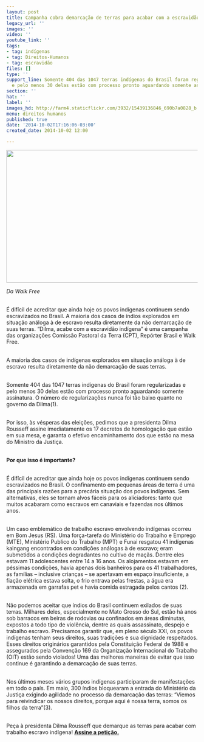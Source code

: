 ```yaml
---
layout: post
title: Campanha cobra demarcação de terras para acabar com a escravidão indígena
legacy_url: ''
images: ''
video: ''
youtube_link: ''
tags:
- tag: indígenas
- tag: Direitos-Humanos
- tag: escravidão
files: []
type: ''
support_line: Somente 404 das 1047 terras indígenas do Brasil foram regularizadas
  e pelo menos 30 delas estão com processo pronto aguardando somente assinatura
section: ''
hat: ''
label: ''
images_hd: http://farm4.staticflickr.com/3932/15439136846_690b7a0828_b.jpg
menu: direitos humanos
published: true
date: '2014-10-02T17:16:06-03:00'
created_date: 2014-10-02 12:00

---
```

<p><img alt="" height="349" src="http://farm4.staticflickr.com/3932/15439136846_690b7a0828_b.jpg" width="590" /></p>

<p><em>Da Walk Free</em></p>

<p><br />
&Eacute; dif&iacute;cil de acreditar que ainda hoje os povos ind&iacute;genas continuem sendo escravizados no Brasil. A maioria dos casos de &iacute;ndios explorados em situa&ccedil;&atilde;o an&aacute;loga &agrave; de escravo resulta diretamente da n&atilde;o demarca&ccedil;&atilde;o de suas terras. &ldquo;Dilma, acabe com a escravid&atilde;o ind&iacute;gena&rdquo; &eacute; uma campanha das organiza&ccedil;&otilde;es Comiss&atilde;o Pastoral da Terra (CPT), Rep&oacute;rter Brasil e Walk Free.</p>

<p><br />
A maioria dos casos de ind&iacute;genas explorados em situa&ccedil;&atilde;o an&aacute;loga &agrave; de escravo resulta diretamente da n&atilde;o demarca&ccedil;&atilde;o de suas terras.</p>

<p><br />
Somente 404 das 1047 terras ind&iacute;genas do Brasil foram regularizadas e pelo menos 30 delas est&atilde;o com processo pronto aguardando somente assinatura. O n&uacute;mero de regulariza&ccedil;&otilde;es nunca foi t&atilde;o baixo quanto no governo da Dilma(1).</p>

<p><br />
Por isso, &agrave;s v&eacute;speras das elei&ccedil;&otilde;es, pedimos que a presidenta Dilma Rousseff assine imediatamente os 17 decretos de homologa&ccedil;&atilde;o que est&atilde;o em sua mesa, e garanta o efetivo encaminhamento dos que est&atilde;o na mesa do Ministro da Justi&ccedil;a.</p>

<p><br />
<strong>Por que isso &eacute; importante?</strong></p>

<p><br />
&Eacute; dif&iacute;cil de acreditar que ainda hoje os povos ind&iacute;genas continuem sendo escravizados no Brasil. O confinamento em pequenas &aacute;reas de terra &eacute; uma das principais raz&otilde;es para a prec&aacute;ria situa&ccedil;&atilde;o dos povos ind&iacute;genas. Sem alternativas, eles se tornam alvos f&aacute;ceis para os aliciadores: tanto que muitos acabaram como escravos em canaviais e fazendas nos &uacute;ltimos anos.</p>

<p><br />
Um caso emblem&aacute;tico de trabalho escravo envolvendo ind&iacute;genas ocorreu em Bom Jesus (RS). Uma for&ccedil;a-tarefa do Minist&eacute;rio do Trabalho e Emprego (MTE), Minist&eacute;rio Publico do Trabalho (MPT) e Funai resgatou 41 ind&iacute;genas kaingang encontrados em condi&ccedil;&otilde;es an&aacute;logas &agrave; de escravo; eram submetidos a condi&ccedil;&otilde;es degradantes no cultivo de ma&ccedil;&atilde;s. Dentre eles estavam 11 adolescentes entre 14 a 16 anos. Os alojamentos estavam em p&eacute;ssimas condi&ccedil;&otilde;es, havia apenas dois banheiros para os 41 trabalhadores, as fam&iacute;lias &ndash; inclusive crian&ccedil;as &ndash; se apertavam em espa&ccedil;o insuficiente, a fia&ccedil;&atilde;o el&eacute;trica estava solta, o frio entrava pelas frestas, a &aacute;gua era armazenada em garrafas pet e havia comida estragada pelos cantos (2).</p>

<p><br />
N&atilde;o podemos aceitar que &iacute;ndios do Brasil continuem exilados de suas terras. Milhares deles, especialmente no Mato Grosso do Sul, est&atilde;o h&aacute; anos sob barracos em beiras de rodovias ou confinados em &aacute;reas diminutas, expostos a todo tipo de viol&ecirc;ncia, dentre as quais assassinato, despejo e trabalho escravo. Precisamos garantir que, em pleno s&eacute;culo XXI, os povos ind&iacute;genas tenham seus direitos, suas tradi&ccedil;&otilde;es e sua dignidade respeitados. Esses direitos origin&aacute;rios garantidos pela Constitui&ccedil;&atilde;o Federal de 1988 e assegurados pela Conven&ccedil;&atilde;o 169 da Organiza&ccedil;&atilde;o Internacional do Trabalho (OIT) est&atilde;o sendo violados! Uma das melhores maneiras de evitar que isso continue &eacute; garantindo a demarca&ccedil;&atilde;o de suas terras.</p>

<p><br />
Nos &uacute;ltimos meses v&aacute;rios grupos ind&iacute;genas participaram de manifesta&ccedil;&otilde;es em todo o pa&iacute;s. Em maio, 300 &iacute;ndios bloquearam a entrada do Minist&eacute;rio da Justi&ccedil;a exigindo agilidade no processo da demarca&ccedil;&atilde;o das terras: &ldquo;Viemos para reivindicar os nossos direitos, porque aqui &eacute; nossa terra, somos os filhos da terra&rdquo;(3).</p>

<p><br />
Pe&ccedil;a &agrave; presidenta Dilma Rousseff que demarque as terras para acabar com trabalho escravo ind&iacute;gena!&nbsp;<a href="http://campaigns.walkfree.org/petitions/dilma-acabe-com-a-escravidao-indigena/?utm_source=Subscribers&amp;utm_medium=email&amp;utm_campaign=dilma-acabe-com-a-escravidao-indigena&amp;utm_content=Indios_PCAN-RB-CPT_Petition_Launch_pt-BR_Brazil_01Oct14&amp;source=Indios_PCAN-RB-CPT_Petition_Launch_pt-BR_Brazil_01Oct14&amp;preferred_locale=pt-BR" target="_blank"><strong>Assine a peti&ccedil;&atilde;o.</strong></a></p>

